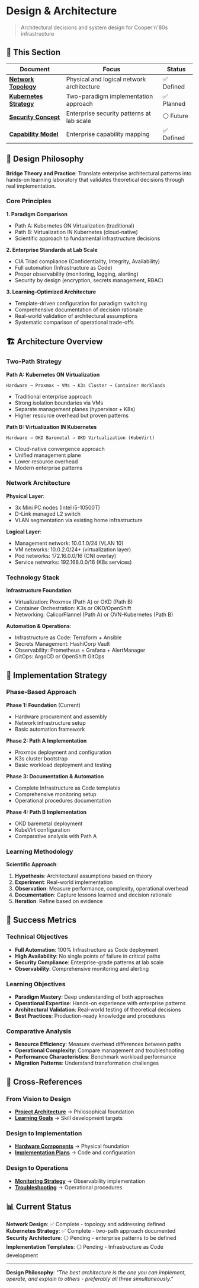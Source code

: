 # Design & Architecture

> Architectural decisions and system design for Cooper'n'80s infrastructure

## 📁 This Section

| Document | Focus | Status |
|----------|-------|--------|
| **[Network Topology](network-topology.md)** | Physical and logical network architecture | ✅ Defined |
| **[Kubernetes Strategy](kubernetes-strategy.md)** | Two-paradigm implementation approach | ✅ Planned |
| **[Security Concept](security-concept.md)** | Enterprise security patterns at lab scale | ⚪ Future |
| **[Capability Model](capability-model.md)** | Enterprise capability mapping | ✅ Defined |

## 🎯 Design Philosophy

**Bridge Theory and Practice**: Translate enterprise architectural patterns into hands-on learning laboratory that validates theoretical decisions through real implementation.

### Core Principles

**1. Paradigm Comparison**
- Path A: Kubernetes ON Virtualization (traditional)
- Path B: Virtualization IN Kubernetes (cloud-native)
- Scientific approach to fundamental infrastructure decisions

**2. Enterprise Standards at Lab Scale**
- CIA Triad compliance (Confidentiality, Integrity, Availability)
- Full automation (Infrastructure as Code)
- Proper observability (monitoring, logging, alerting)
- Security by design (encryption, secrets management, RBAC)

**3. Learning-Optimized Architecture**
- Template-driven configuration for paradigm switching
- Comprehensive documentation of decision rationale  
- Real-world validation of architectural assumptions
- Systematic comparison of operational trade-offs

## 🏗️ Architecture Overview

### Two-Path Strategy

**Path A: Kubernetes ON Virtualization**
```
Hardware → Proxmox → VMs → K3s Cluster → Container Workloads
```
- Traditional enterprise approach
- Strong isolation boundaries via VMs
- Separate management planes (hypervisor + K8s)
- Higher resource overhead but proven patterns

**Path B: Virtualization IN Kubernetes**
```
Hardware → OKD Baremetal → OKD Virtualization (KubeVirt)
```
- Cloud-native convergence approach  
- Unified management plane
- Lower resource overhead
- Modern enterprise patterns

### Network Architecture

**Physical Layer**:
- 3x Mini PC nodes (Intel i5-10500T)
- D-Link managed L2 switch
- VLAN segmentation via existing home infrastructure

**Logical Layer**:
- Management network: 10.0.1.0/24 (VLAN 10)
- VM networks: 10.0.2.0/24+ (virtualization layer)
- Pod networks: 172.16.0.0/16 (CNI overlay)
- Service networks: 192.168.0.0/16 (K8s services)

### Technology Stack

**Infrastructure Foundation**:
- Virtualization: Proxmox (Path A) or OKD (Path B)
- Container Orchestration: K3s or OKD/OpenShift
- Networking: Calico/Flannel (Path A) or OVN-Kubernetes (Path B)

**Automation & Operations**:
- Infrastructure as Code: Terraform + Ansible
- Secrets Management: HashiCorp Vault
- Observability: Prometheus + Grafana + AlertManager
- GitOps: ArgoCD or OpenShift GitOps

## 🔄 Implementation Strategy

### Phase-Based Approach

**Phase 1: Foundation** (Current)
- Hardware procurement and assembly
- Network infrastructure setup
- Basic automation framework

**Phase 2: Path A Implementation**
- Proxmox deployment and configuration
- K3s cluster bootstrap
- Basic workload deployment and testing

**Phase 3: Documentation & Automation**
- Complete Infrastructure as Code templates
- Comprehensive monitoring setup
- Operational procedures documentation

**Phase 4: Path B Implementation**
- OKD baremetal deployment
- KubeVirt configuration
- Comparative analysis with Path A

### Learning Methodology

**Scientific Approach**:
1. **Hypothesis**: Architectural assumptions based on theory
2. **Experiment**: Real-world implementation
3. **Observation**: Measure performance, complexity, operational overhead
4. **Documentation**: Capture lessons learned and decision rationale
5. **Iteration**: Refine based on evidence

## 🎯 Success Metrics

### Technical Objectives
- **Full Automation**: 100% Infrastructure as Code deployment
- **High Availability**: No single points of failure in critical paths
- **Security Compliance**: Enterprise-grade patterns at lab scale
- **Observability**: Comprehensive monitoring and alerting

### Learning Objectives  
- **Paradigm Mastery**: Deep understanding of both approaches
- **Operational Expertise**: Hands-on experience with enterprise patterns
- **Architectural Validation**: Real-world testing of theoretical decisions
- **Best Practices**: Production-ready knowledge and procedures

### Comparative Analysis
- **Resource Efficiency**: Measure overhead differences between paths
- **Operational Complexity**: Compare management and troubleshooting
- **Performance Characteristics**: Benchmark workload performance
- **Migration Patterns**: Understand transformation challenges

## 🔗 Cross-References

### From Vision to Design
- **[Project Architecture](../01-vision/architecture.md)** → Philosophical foundation
- **[Learning Goals](../01-vision/learning-goals.md)** → Skill development targets

### Design to Implementation
- **[Hardware Components](../03-hardware/components/)** → Physical foundation
- **[Implementation Plans](../04-implementation/)** → Code and configuration

### Design to Operations
- **[Monitoring Strategy](../05-operations/monitoring.md)** → Observability implementation
- **[Troubleshooting](../05-operations/troubleshooting.md)** → Operational procedures

## 📊 Current Status

**Network Design**: ✅ Complete - topology and addressing defined  
**Kubernetes Strategy**: ✅ Complete - two-path approach documented  
**Security Architecture**: ⚪ Pending - enterprise patterns to be defined  
**Implementation Templates**: ⚪ Pending - Infrastructure as Code development

---

**Design Philosophy**: *"The best architecture is the one you can implement, operate, and explain to others - preferably all three simultaneously."*